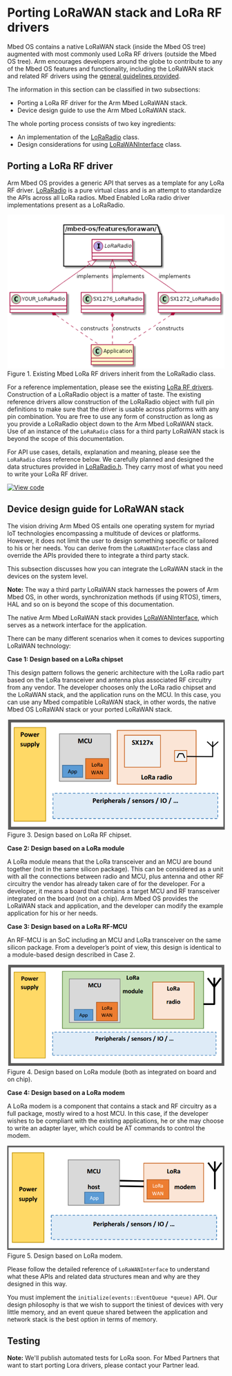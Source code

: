 <h1 id="lora-port">Porting LoRaWAN stack and LoRa RF drivers</h1>

Mbed OS contains a native LoRaWAN stack (inside the Mbed OS tree) augmented with most commonly used LoRa RF drivers (outside the Mbed OS tree). Arm encourages developers around the globe to contribute to any of the Mbed OS features and functionality, including the LoRaWAN stack and related RF drivers using the [general guidelines provided](../contributing/index.html).

The information in this section can be classified in two subsections:

- Porting a LoRa RF driver for the Arm Mbed LoRaWAN stack.
- Device design guide to use the Arm Mbed LoRaWAN stack.

The whole porting process consists of two key ingredients:

- An implementation of the [LoRaRadio](../mbed-os-api-doxy/class_lo_ra_radio.html) class.
- Design considerations for using [LoRaWANInterface](../mbed-os-api-doxy/class_lo_ra_w_a_n_interface.html) class.

## Porting a LoRa RF driver

Arm Mbed OS provides a generic API that serves as a template for any LoRa RF driver. [LoRaRadio](../mbed-os-api-doxy/class_lo_ra_radio.html) is a pure virtual class and is an attempt to standardize the APIs across all LoRa radios. Mbed Enabled LoRa radio driver implementations present as a LoRaRadio.

<span class="images">![](../../images/lora_radio_inherit.png)<span>Figure 1. Existing Mbed LoRa RF drivers inherit from the LoRaRadio class.</span></span>

For a reference implementation, please see the existing [LoRa RF drivers](https://github.com/ARMmbed/mbed-semtech-lora-rf-drivers). Construction of a LoRaRadio object is a matter of taste. The existing reference drivers allow construction of the LoRaRadio object with full pin definitions to make sure that the driver is usable across platforms with any pin combination. You are free to use any form of construction as long as you provide a LoRaRadio object down to the Arm Mbed LoRaWAN stack. Use of an instance of the `LoRaRadio` class for a third party LoRaWAN stack is beyond the scope of this documentation.

For API use cases, details, explanation and meaning, please see the `LoRaRadio` class reference below. We carefully planned and designed the data structures provided in [LoRaRadio.h](../mbed-os-api-doxy/_lo_ra_radio_8h_source.html). They carry most of what you need to write your LoRa RF driver.

[![View code](https://www.mbed.com/embed/?type=library)](https://os.mbed.com/docs/mbed-os/v6.1/mbed-os-api-doxy/class_lo_ra_radio.html)

## Device design guide for LoRaWAN stack

The vision driving Arm Mbed OS entails one operating system for myriad IoT technologies encompassing a multitude of devices or platforms. However, it does not limit the user to design something specific or tailored to his or her needs. You can derive from the `LoRaWANInterface` class and override the APIs provided there to integrate a third party stack.

This subsection discusses how you can integrate the LoRaWAN stack in the devices on the system level.

<span class="notes">**Note:** The way a third party LoRaWAN stack harnesses the powers of Arm Mbed OS, in other words, synchronization methods (if using RTOS), timers, HAL and so on is beyond the scope of this documentation.</span>

The native Arm Mbed LoRaWAN stack provides [LoRaWANInterface](../mbed-os-api-doxy/class_lo_ra_w_a_n_interface.html), which serves as a network interface for the application.

There can be many different scenarios when it comes to devices supporting LoRaWAN technology:

**Case 1: Design based on a LoRa chipset**

This design pattern follows the generic architecture with the LoRa radio part based on the LoRa transceiver and antenna plus associated RF circuitry from any vendor. The developer chooses only the LoRa radio chipset and the LoRaWAN stack, and the application runs on the MCU. In this case, you can use any Mbed compatible LoRaWAN stack, in other words, the native Mbed OS LoRaWAN stack or your ported LoRaWAN stack.

<span class="images">![](../../images/lora_radio_chipset.png)<span>Figure 3. Design based on LoRa RF chipset.</span></span>

**Case 2: Design based on a LoRa module**

A LoRa module means that the LoRa transceiver and an MCU are bound together (not in the same silicon package). This can be considered as a unit with all the connections between radio and MCU, plus antenna and other RF circuitry the vendor has already taken care of for the developer. For a developer, it means a board that contains a target MCU and RF transceiver integrated on the board (not on a chip). Arm Mbed OS provides the LoRaWAN stack and application, and the developer can modify the example application for his or her needs.

**Case 3: Design based on a LoRa RF-MCU**

An RF-MCU is an SoC including an MCU and LoRa transceiver on the same silicon package. From a developer’s point of view, this design is identical to a module-based design described in Case 2.

<span class="images">![](../../images/lora_module.png)<span>Figure 4. Design based on LoRa module (both as integrated on board and on chip).</span></span>

**Case 4: Design based on a LoRa modem**

A LoRa modem is a component that contains a stack and RF circuitry as a full package, mostly wired to a host MCU. In this case, if the developer wishes to be compliant with the existing applications, he or she may choose to write an adapter layer, which could be AT commands to control the modem.

<span class="images">![](../../images/lora_modem.png)<span>Figure 5. Design based on LoRa modem.</span></span>

Please follow the detailed reference of `LoRaWANInterface` to understand what these APIs and related data structures mean and why are they designed in this way.

You must implement the `initialize(events::EventQueue *queue)` API. Our design philosophy is that we wish to support the tiniest of devices with very little memory, and an event queue shared between the application and network stack is the best option in terms of memory.

## Testing

<span class="notes">**Note:** We'll publish automated tests for LoRa soon. For Mbed Partners that want to start porting Lora drivers, please contact your Partner lead.</span>
